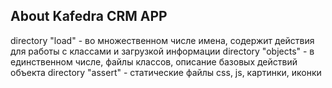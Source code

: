 ## About Kafedra CRM APP

directory "load" - во множественном числе имена, содержит действия для работы с классами и загрузкой информации
directory "objects" - в единственном числе, файлы классов, описание базовых действий объекта
directory "assert" - статические файлы css, js, картинки, иконки